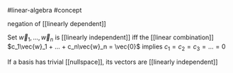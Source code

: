 
#linear-algebra #concept

negation of [[linearly dependent]]


Set $\vec{w}_1, ..., \vec{w}_n$ is [[linearly independent]] iff the [[linear combination]] $c_1\vec{w}_1 + ... + c_n\vec{w}_n = \vec{0}$ implies $c_1 = c_2 = c_3 = ... = 0$

If a basis has trivial [[nullspace]], its vectors are [[linearly independent]]
